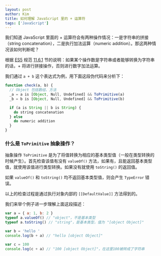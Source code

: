 ```yaml
---
layout: post
author: Kim
title: 如何理解 JavaScript 里的 + 运算符
tags: ['JavaScript']
---
```


我们知道 JavaScript 里面的 + 运算符会有两种操作情况：一是字符串的拼接（string concatenation），二是执行加法运算（numeric addition）。那这两种情况该如何判断呢？

根据 [ES5](http://www.ecma-international.org/ecma-262/5.1) 规范 [11.6.1](http://www.ecma-international.org/ecma-262/5.1/index.html#sec-11.6.1) 节的说明：如果某个操作数是字符串或者能够转换为字符串的话，+ 将进行拼接操作，否则进行数字加法运算。

我们通过 `a + b` 这个表达式为例，用下面这段伪代码来分析下：

```javascript
function check(a, b) {
  // Object 包括数组、方法
  _a = a is [Object, Null, Undefined] && ToPrimitive(a)
  _b = b is [Object, Null, Undefined] && ToPrimitive(b)

  if (a is String || b is String) {
    do string concatenation
  } else
    do numeric addition
  }
}
```

### 什么是 `ToPrimitive` 抽象操作？

抽象操作 `ToPrimitive` 是为了将值转换为相应的基本类型值（一般在类型转换的时候产生）。首先检查该值有没有 `valueOf()` 方法，如果有，且能返回基本类型值，就使用该值进行类型转换。如果没有就使用 `toString()` 的返回值。

如果 `valueOf()` 和 `toString()` 均不返回基本类型值，则会产生 `TypeError` 错误。

以上的检查过程是通过执行对象内部的 `[[DefaultValue]]` 方法得到的。

我们来举个例子进一步理解上面这段描述：

```javascript
var a = { a: 1, b: 2 }
typeof a.valueOf() // "object"，不是基本类型
typeof a.toString() // "string"，是基本类型，值为 "[object Object]"

var b = 'hello '
console.log(b + a) // "hello [object Object]"

var c = 100
console.log(c + a) // "100 [object Object]"，在这里100被转成了字符串
```
